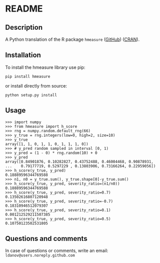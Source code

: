 # README

## Description 

A Python translation of the R package `hmeasure` ([GitHub](https://github.com/canagnos/hmeasure)) ([CRAN](https://cran.r-project.org/package=hmeasure)).

## Installation 

To install the hmeasure library use pip:

```
pip install hmeasure
```
or install directly from source:

```
python setup.py install
```

## Usage

``` 
>>> import numpy
>>> from hmeasure import h_score
>>> rng = numpy.random.default_rng(66)
>>> y_true = rng.integers(low=0, high=2, size=10)
>>> y_true
array([1, 1, 0, 1, 1, 0, 1, 1, 1, 0])
>>> # y_pred random sampled in interval [0, 1)
>>> y_pred = (1 - 0) * rng.random(10) + 0
>>> y_pred
array([0.84901876, 0.10282827, 0.43752488, 0.46004468, 0.90878931,
...    0.79177719, 0.5297229 , 0.13803906, 0.73166264, 0.22959056])
>>> h_score(y_true, y_pred)
0.18889596344769588
>>> n1, n0 = y_true.sum(), y_true.shape[0]-y_true.sum()
>>> h_score(y_true, y_pred, severity_ratio=(n1/n0))
0.18889596344769588
>>> h_score(y_true, y_pred, severity_ratio=0.7)
0.13502616807120948
>>> h_score(y_true, y_pred, severity_ratio=-0.7)
0.18310946512079307
>>> h_score(y_true, y_pred, severity_ratio=0.1)
0.001212529211507385
>>> h_score(y_true, y_pred, severity_ratio=0.5)
0.10750123502531805
```
## Questions and comments
In case of questions or comments, write an email:  
`ldanov@users.noreply.github.com`